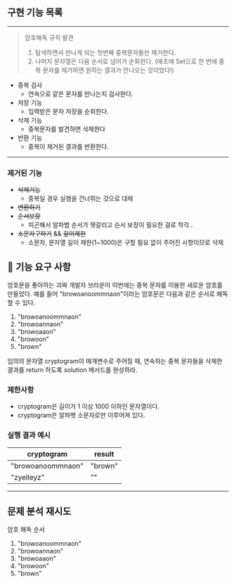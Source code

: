 
## 구현 기능 목록


---

>암호해독 규칙 발견
>1. 탐색하면서 만나게 되는 첫번째 중복문자들만 제거한다.
>2. 나머지 문자열은 다음 순서로 넘어가 순회한다.
   (애초에 Set으로 한 번에 중복 문자를 제거하면 원하는 결과가 안나오는 것이었다!)

- 중복 검사
  - 연속으로 같은 문자를 만나는지 검사한다.
- 저장 기능
  - 입력받은 문자 저장을 순회한다.
- 삭제 기능
  - 중복문자를 발견하면 삭제한다
- 반환 기능
  - 중복이 제거된 결과를 반환한다.


---

### 제거된 기능

- ~~삭제기능~~
  - 중복일 경우 실행을 건너뛰는 것으로 대체
- ~~변환하기~~
- ~~순서보장~~
  - 피곤해서 알파벱 순서가 헷갈리고 순서 보장이 필요한 걸로 착각..
- ~~소문자구하기~~ && ~~길이제한~~
  - 소문자, 문자열 길이 제한(1~1000)은 구할 필요 없이 주어진 사항이므로 삭제
  

## 🚀 기능 요구 사항

암호문을 좋아하는 괴짜 개발자 브라운이 이번에는 중복 문자를 이용한 새로운 암호를 만들었다. 예를 들어 "browoanoommnaon"이라는 암호문은 다음과 같은 순서로 해독할 수 있다.

1. "browoanoommnaon"
2. "browoannaon"
3. "browoaaon"
4. "browoon"
5. "brown"

임의의 문자열 cryptogram이 매개변수로 주어질 때, 연속하는 중복 문자들을 삭제한 결과를 return 하도록 solution 메서드를 완성하라.

### 제한사항

- cryptogram은 길이가 1 이상 1000 이하인 문자열이다.
- cryptogram은 알파벳 소문자로만 이루어져 있다.

### 실행 결과 예시

| cryptogram | result |
| --- | --- |
| "browoanoommnaon" | "brown" |
| "zyelleyz" | "" |

---

## 문제 분석 재시도

암호 해독 순서
1. "browoanoommnaon"
2. "browoannaon"
3. "browoaaon"
4. "browoon"
5. "brown"






